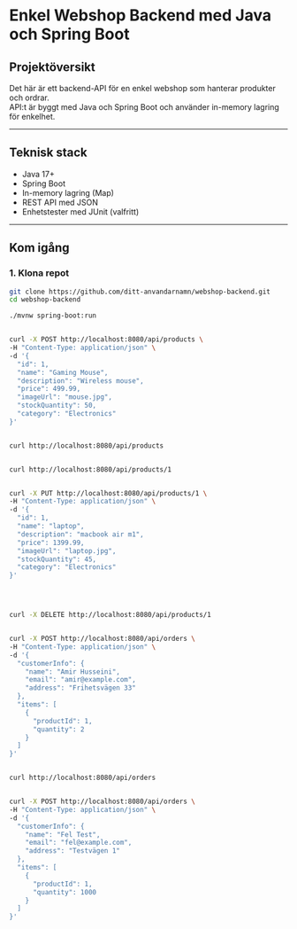 # Enkel Webshop Backend med Java och Spring Boot

## Projektöversikt
Det här är ett backend-API för en enkel webshop som hanterar produkter och ordrar.  
API:t är byggt med Java och Spring Boot och använder in-memory lagring för enkelhet.

---

## Teknisk stack
- Java 17+
- Spring Boot
- In-memory lagring (Map)
- REST API med JSON
- Enhetstester med JUnit (valfritt)

---

## Kom igång

### 1. Klona repot
```bash
git clone https://github.com/ditt-anvandarnamn/webshop-backend.git
cd webshop-backend

./mvnw spring-boot:run


curl -X POST http://localhost:8080/api/products \
-H "Content-Type: application/json" \
-d '{
  "id": 1,
  "name": "Gaming Mouse",
  "description": "Wireless mouse",
  "price": 499.99,
  "imageUrl": "mouse.jpg",
  "stockQuantity": 50,
  "category": "Electronics"
}'


curl http://localhost:8080/api/products


curl http://localhost:8080/api/products/1


curl -X PUT http://localhost:8080/api/products/1 \
-H "Content-Type: application/json" \
-d '{
  "id": 1,
  "name": "laptop",
  "description": "macbook air m1",
  "price": 1399.99,
  "imageUrl": "laptop.jpg",
  "stockQuantity": 45,
  "category": "Electronics"
}'




curl -X DELETE http://localhost:8080/api/products/1


curl -X POST http://localhost:8080/api/orders \
-H "Content-Type: application/json" \
-d '{
  "customerInfo": {
    "name": "Amir Husseini",
    "email": "amir@example.com",
    "address": "Frihetsvägen 33"
  },
  "items": [
    {
      "productId": 1,
      "quantity": 2
    }
  ]
}'


curl http://localhost:8080/api/orders


curl -X POST http://localhost:8080/api/orders \
-H "Content-Type: application/json" \
-d '{
  "customerInfo": {
    "name": "Fel Test",
    "email": "fel@example.com",
    "address": "Testvägen 1"
  },
  "items": [
    {
      "productId": 1,
      "quantity": 1000
    }
  ]
}'




